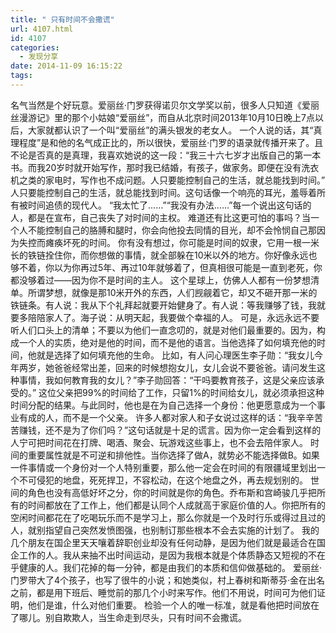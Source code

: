 ```yaml
---
title: " 只有时间不会撒谎"
url: 4107.html
id: 4107
categories:
  - 发现分享
date: 2014-11-09 16:15:22
tags:
---
```


名气当然是个好玩意。爱丽丝·门罗获得诺贝尔文学奖以前，很多人只知道《爱丽丝漫游记》里的那个小姑娘“爱丽丝”，而自从北京时间2013年10月10日晚上7点以后，大家就都认识了一个叫“爱丽丝”的满头银发的老女人。 一个人说的话，其“真理程度”是和他的名气成正比的，所以很快，爱丽丝·门罗的语录就传播开来了。且不论是否真的是真理，我喜欢她说的这一段：“我三十六七岁才出版自己的第一本书。而我20岁时就开始写作，那时我已结婚，有孩子，做家务。即便在没有洗衣机之类的家电时，写作也不成问题。人只要能控制自己的生活，就总能找到时间。” 人只要能控制自己的生活，就总能找到时间。这句话像一个响亮的耳光，羞辱着所有被时间追债的现代人。 “我太忙了……”“我没有办法……”每一个说出这句话的人，都是在宣布，自己丧失了对时间的主权。 难道还有比这更可怕的事吗？当一个人不能控制自己的胳膊和腿时，你会向他投去同情的目光，却不会怜悯自己那因为失控而瘫痪坏死的时间。 你有没有想过，你可能是时间的奴隶，它用一根一米长的铁链拴住你，而你想做的事情，就全部躲在10米以外的地方。你好像永远也够不着，你以为你再过5年、再过10年就够着了，但真相很可能是一直到老死，你都没够着过——因为你不是时间的主人。 这个星球上，仿佛人人都有一份梦想清单。所谓梦想，就像是那10米开外的东西，人们觊觎着它，却又不砸开那一米的铁链条。有人说：我从下个礼拜起就要开始健身了。有人说：等我赚够了钱，我就要多陪陪家人了。海子说：从明天起，我要做个幸福的人。 可是，永远永远不要听人们口头上的清单；不要以为他们一直念叨的，就是对他们最重要的。因为，构成一个人的实质，绝对是他的时间，而不是他的语言。当他选择了如何填充他的时间，他就是选择了如何填充他的生命。 比如，有人问心理医生李子勋：“我女儿今年两岁，她爸爸经常出差，回来的时候想抱女儿，女儿会说不要爸爸。请问发生这种事情，我如何教育我的女儿？”李子勋回答：“干吗要教育孩子，这是父亲应该承受的。” 这位父亲把99%的时间给了工作，只留1%的时间给女儿，就必须承担这种时间分配的结果。与此同时，他也是在为自己选择一个身份：他更愿意成为一个事业有成的人，而不是一个父亲。 许多人都对家人和子女说过这样的话：“我辛辛苦苦赚钱，还不是为了你们吗？”这句话就是十足的谎言。因为你一定会看到这样的人宁可把时间花在打牌、喝酒、聚会、玩游戏这些事上，也不会去陪伴家人。 时间的重要属性就是不可逆和排他性。当你选择了做A，就势必不能选择做B。如果一件事情或一个身份对一个人特别重要，那么他一定会在时间的有限疆域里划出一个不可侵犯的地盘，死死捍卫，不容松动，在这个地盘之外，再去规划别的。 世间的角色也没有高低好坏之分，你的时间就是你的角色。乔布斯和宫崎骏几乎把所有的时间都放在了工作上，他们都是认同个人成就高于家庭价值的人。你把所有的空闲时间都花在了吃喝玩乐而不是学习上，那么你就是一个及时行乐或得过且过的人，就别指望自己突然发愤图强，也别制订那些根本不会去实施的计划了。 我的几个朋友在国企里天天嚷着辞职创业却没有任何动静，是因为他们就是最适合在国企工作的人。我从来抽不出时间运动，是因为我根本就是个体质静态又短视的不在乎健康的人。我们花掉的每一分钟，都是由我们的本质和信仰做基础的。 爱丽丝·门罗带大了4个孩子，也写了很牛的小说；和她类似，村上春树和斯蒂芬·金在出名之前，都是用下班后、睡觉前的那几个小时来写作。他们不用说，时间可为他们证明，他们是谁，什么对他们重要。 检验一个人的唯一标准，就是看他把时间放在了哪儿。别自欺欺人，当生命走到尽头，只有时间不会撒谎。
